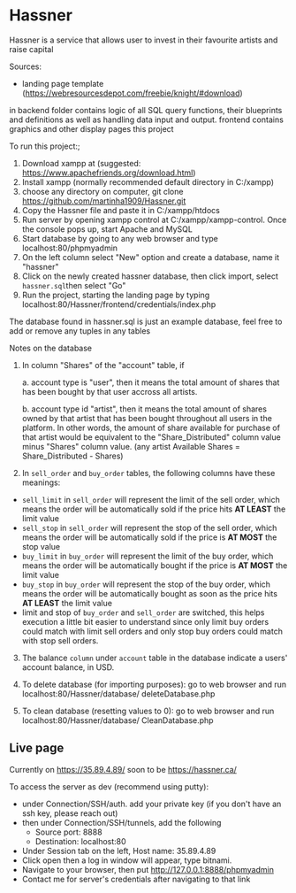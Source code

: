 # Hassner

Hassner is a service that allows user to invest in their favourite artists and raise capital

Sources:
- landing page template (https://webresourcesdepot.com/freebie/knight/#download)


in backend folder contains logic of all SQL query functions, their blueprints and definitions as well as handling data input and output.
frontend contains graphics and other display pages this project

To run this project:;
1. Download xampp at (suggested: https://www.apachefriends.org/download.html)
2. Install xampp (normally recommended default directory in C:/xampp)
3. choose any directory on computer, git clone https://github.com/martinha1909/Hassner.git
4. Copy the Hassner file and paste it in C:/xampp/htdocs
5. Run server by opening xampp control at C:/xampp/xampp-control. Once the console pops up, start Apache and MySQL
6. Start database by going to any web browser and type localhost:80/phpmyadmin
7. On the left column select "New" option and create a database, name it "hassner"
8. Click on the newly created hassner database, then click import, select `hassner.sql`then select "Go"
9. Run the project, starting the landing page by typing localhost:80/Hassner/frontend/credentials/index.php

The database found in hassner.sql is just an example database, feel free to add or remove any tuples in any tables

Notes on the database
1.  In column "Shares" of the "account" table, if

    a. account type is "user", then it means the total amount of shares that has been bought by that user       accross all artists.
    
    b. account type id "artist", then it means the total amount of shares owned by that artist that has been bought throughout all users in the platform. In other words, the amount of share available for purchase of that artist would be equivalent to the "Share_Distributed" column value minus "Shares" column value. (any artist Available Shares = Share_Distributed - Shares)

2. In `sell_order` and `buy_order` tables, the following columns have these meanings:
- `sell_limit` in `sell_order` will represent the limit of the sell order, which means the order will be automatically sold if the price hits <b>AT LEAST</b> the limit value
-  `sell_stop` in `sell_order` will represent the stop of the sell order, which means the order will be automatically sold if the price is <b>AT MOST</b> the stop value
-  `buy_limit` in `buy_order` will represent the limit of the buy order, which means the order will be automatically bought if the price is <b>AT MOST</b> the limit value
-  `buy_stop` in `buy_order` will represent the stop of the buy order, which means the order will be automatically bought as soon as the price hits <b>AT LEAST</b> the limit value
- limit and stop of `buy_order` and `sell_order` are switched, this helps execution a little bit easier to understand since only limit buy orders could match with limit sell orders and only stop buy orders could match with stop sell orders.

3. The balance `column` under `account` table in the database indicate a users' account balance, in USD. 

4. To delete database (for importing purposes): go to web browser and run localhost:80/Hassner/database/        deleteDatabase.php

5. To clean database (resetting values to 0): go to web browser and run localhost:80/Hassner/database/        CleanDatabase.php


## Live page
Currently on https://35.89.4.89/ soon to be https://hassner.ca/

To access the server as dev (recommend using putty):
- under Connection/SSH/auth. add your private key (if you don't have an ssh key, please reach out)
- then under Connection/SSH/tunnels, add the following
    - Source port: 8888
    - Destination: localhost:80
- Under Session tab on the left, Host name: 35.89.4.89 
- Click open then a log in window will appear, type bitnami. 
- Navigate to your browser, then put http://127.0.0.1:8888/phpmyadmin 
- Contact me for server's credentials after navigating to that link
